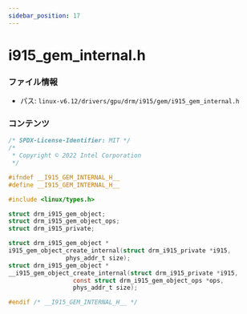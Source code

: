 ```yaml
---
sidebar_position: 17
---
```

# i915_gem_internal.h

### ファイル情報

- パス: `linux-v6.12/drivers/gpu/drm/i915/gem/i915_gem_internal.h`

### コンテンツ

```h
/* SPDX-License-Identifier: MIT */
/*
 * Copyright © 2022 Intel Corporation
 */

#ifndef __I915_GEM_INTERNAL_H__
#define __I915_GEM_INTERNAL_H__

#include <linux/types.h>

struct drm_i915_gem_object;
struct drm_i915_gem_object_ops;
struct drm_i915_private;

struct drm_i915_gem_object *
i915_gem_object_create_internal(struct drm_i915_private *i915,
				phys_addr_t size);
struct drm_i915_gem_object *
__i915_gem_object_create_internal(struct drm_i915_private *i915,
				  const struct drm_i915_gem_object_ops *ops,
				  phys_addr_t size);

#endif /* __I915_GEM_INTERNAL_H__ */

```
